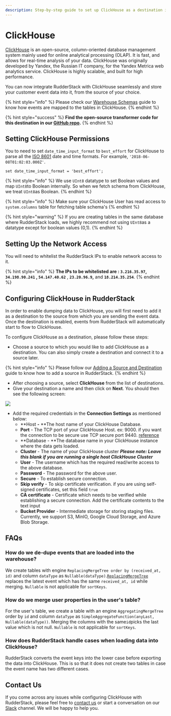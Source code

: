 ```yaml
---
description: Step-by-step guide to set up ClickHouse as a destination in RudderStack
---
```


# ClickHouse

[ClickHouse](https://clickhouse.tech) is an open-source, column-oriented database management system mainly used for online analytical processing (OLAP). It is fast, and allows for real-time analysis of your data. ClickHouse was originally developed by Yandex, the Russian IT company,  for the Yandex Metrica web analytics service. ClickHouse is highly scalable, and built for high performance.

You can now integrate RudderStack with ClickHouse seamlessly and store your customer event data into it, from the source of your choice.

{% hint style="info" %}
Please check our [Warehouse Schemas](https://docs.rudderstack.com/data-warehouse-integration-guides/warehouse-schemas) guide to know how events are mapped to the tables in ClickHouse.
{% endhint %}

{% hint style="success" %}
**Find the open-source transformer code for this destination in our **[**GitHub repo**](https://github.com/rudderlabs/rudder-transformer/tree/master/v0/destinations/clickhouse)**.**
{% endhint %}

## Setting ClickHouse Permissions 

You to need to set `date_time_input_format` to `best_effort` for ClickHouse to parse all the [ISO 8601](https://en.wikipedia.org/wiki/ISO\_8601) date and time formats. For example, `'2018-06-08T01:02:03.000Z'`.

```
set date_time_input_format = 'best_effort';
```

{% hint style="info" %}
We use `UInt8` datatype to set Boolean values and map `UInt8`to Boolean internally. So when we fetch schema from ClickHouse, we treat `UInt8`as Boolean. 
{% endhint %}

{% hint style="info" %}
Make sure your ClickHouse User has read access to `system.columns` table for fetching table schema's
{% endhint %}

{% hint style="warning" %}
If you are creating tables in the same database where RudderStack loads, we highly recommend not using `UInt8`as a datatype except for boolean values (0,1).
{% endhint %}

## Setting Up the Network Access

You will need to whitelist the RudderStack IPs to enable network access to it.

{% hint style="info" %}
**The IPs to be whitelisted are : `3.216.35.97`, `34.198.90.241` , `54.147.40.62`** , **`23.20.96.9`,** and  **`18.214.35.254`**.
{% endhint %}

## Configuring ClickHouse in RudderStack

In order to enable dumping data to ClickHouse, you will first need to add it as a destination to the source from which you are sending the event data. Once the destination is enabled, events from RudderStack will automatically start to flow to ClickHouse.

To configure ClickHouse as a destination, please follow these steps:

* Choose a source to which you would like to add ClickHouse as a destination. You can also simply create a destination and connect it to a source later.

{% hint style="info" %}
Please follow our [Adding a Source and Destination](https://docs.rudderstack.com/how-to-guides/adding-source-and-destination-rudderstack) guide to know how to add a source in RudderStack.
{% endhint %}

* After choosing a source, select **ClickHouse** from the list of destinations.
* Give your destination a name and then click on **Next**. You should then see the following screen:

![](../.gitbook/assets/screenshot-2020-12-15-at-3.11.49-pm.png)

* Add the required credentials in the **Connection Settings** as mentioned below:
  * **Host **-** **The host name of your ClickHouse Database.
  * **Port** - The TCP port of your ClickHouse Host. ex: 9000. if you want the connection to be secure use TCP secure port 9440. [reference](https://clickhouse.tech/docs/en/operations/server-configuration-parameters/settings/#server_configuration_parameters-tcp_port)
  * **Database - **The database name in your ClickHouse instance where the data gets loaded.
  * **Cluster** - The name of your ClickHouse cluster _**Please note: Leave this blank if you are running a single host ClickHouse Cluster**_
  * **User** - The username which has the required read/write access to the above database.
  * **Password** - The password for the above user.
  * **Secure** - To establish secure connection.
  * **Skip verify** - To skip certificate verification. if you are using self-signed certificates, set this field `true`
  * **CA certificate** - Certificate which needs to be verified while establishing a secure connection.  Add the certificate contents to the text input
  * **Bucket Provider** - Intermediate storage for storing staging files. Currently, we support S3, MinIO, Google Cloud Storage, and Azure Blob Storage.

## FAQs

### **How do we de-dupe events that are loaded into the warehouse?**

We create tables with engine `ReplacingMergeTree order by (received_at, id)` and column `dataType` as `Nullable(dataType)`.[`ReplacingMergeTree`](https://clickhouse.tech/docs/en/engines/table-engines/mergetree-family/replacingmergetree/) replaces the latest event which has the same `received_at, id` while merging. `Nullable` is not applicable for `sortKeys`.

### How do we merge user properties in the user's table?

For the user's table, we create a table with an engine `AggregatingMergeTree` order by `id` and column `dataType` as `SimpleAggregateFunction(anyLast, Nullable(dataType))`.  Merging the columns with the same`id`picks the last value which is not null. `Nullable` is not applicable for `sortKeys`.

### How does RudderStack handle cases when loading data into ClickHouse?

RudderStack converts the event keys into the lower case before exporting the data into ClickHouse. This is so that it does not create two tables in case the event name has two different cases.

## Contact Us

If you come across any issues while configuring ClickHouse with RudderStack, please feel free to [contact us](mailto:%20docs@rudderstack.com) or start a conversation on our [Slack](https://resources.rudderstack.com/join-rudderstack-slack) channel. We will be happy to help you.

##

